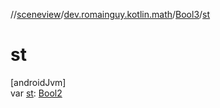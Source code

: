 //[sceneview](../../../index.md)/[dev.romainguy.kotlin.math](../index.md)/[Bool3](index.md)/[st](st.md)

# st

[androidJvm]\
var [st](st.md): [Bool2](../-bool2/index.md)
